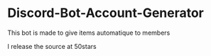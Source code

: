 # Discord-Bot-Account-Generator
This bot is made to give items automatique to members


I release the source at 50stars
